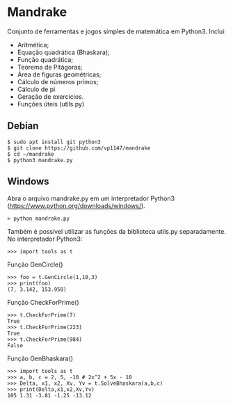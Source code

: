 # Mandrake
Conjunto de ferramentas e jogos simples de matemática em Python3.
Inclui:
- Aritmética;
- Equação quadrática (Bhaskara);
- Função quadrática;
- Teorema de Pitágoras;
- Área de figuras geométricas;
- Cálculo de números primos;
- Cálculo de pi
- Geração de exercícios.
- Funções úteis (utils.py)


## Debian
```
$ sudo apt install git python3
$ git clone https://github.com/vp1147/mandrake
$ cd ~/mandrake
$ python3 mandrake.py
```
## Windows
Abra o arquivo mandrake.py em um interpretador Python3 (https://www.python.org/downloads/windows/).
```
> python mandrake.py
```

Também é possível utilizar as funções da biblioteca utils.py separadamente. No interpretador Python3:
``` 
>>> import tools as t
```
Função GenCircle()
```
>>> foo = t.GenCircle(1,10,3)
>>> print(foo)
(7, 3.142, 153.958)
```
Função CheckForPrime()
```
>>> t.CheckForPrime(7)
True 
>>> t.CheckForPrime(223)
True
>>> t.CheckForPrime(984)
False
```
Função GenBhaskara()
```
>>> import tools as t
>>> a, b, c = 2, 5, -10 # 2x^2 + 5x - 10
>>> Delta, x1, x2, Xv, Yv = t.SolveBhaskara(a,b,c)
>>> print(Delta,x1,x2,Xv,Yv)
105 1.31 -3.81 -1.25 -13.12
```
